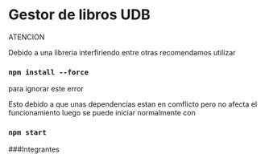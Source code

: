 # Gestor de libros UDB

ATENCION

Debido a una libreria interfiriendo entre otras recomendamos utilizar
### `npm install --force`
para ignorar este error

Esto debido a que unas dependencias estan en comflicto pero no afecta el funcionamiento
luego se puede iniciar normalmente con 
### `npm start`

###Integrantes
